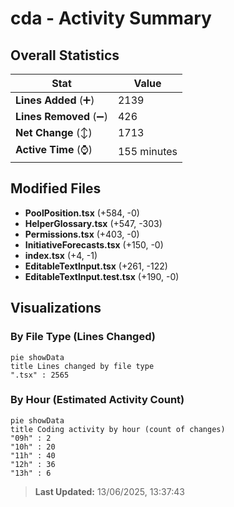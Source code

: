# cda - Activity Summary 

## Overall Statistics

| Stat                   | Value                                                             |
| ---------------------- | ----------------------------------------------------------------- |
| **Lines Added** (➕)   | 2139                                          |
| **Lines Removed** (➖) | 426                                        |
| **Net Change** (↕)    | 1713                |
| **Active Time** (⌚)   | 155 minutes |


## Modified Files
- **PoolPosition.tsx** (+584, -0)
- **HelperGlossary.tsx** (+547, -303)
- **Permissions.tsx** (+403, -0)
- **InitiativeForecasts.tsx** (+150, -0)
- **index.tsx** (+4, -1)
- **EditableTextInput.tsx** (+261, -122)
- **EditableTextInput.test.tsx** (+190, -0)

## Visualizations

### By File Type (Lines Changed)

```mermaid
pie showData
title Lines changed by file type
".tsx" : 2565
```

### By Hour (Estimated Activity Count)

```mermaid
pie showData
title Coding activity by hour (count of changes)
"09h" : 2
"10h" : 20
"11h" : 40
"12h" : 36
"13h" : 6
```


> **Last Updated:** 13/06/2025, 13:37:43